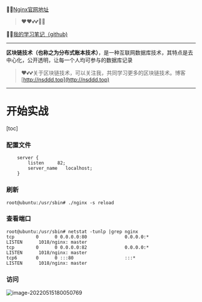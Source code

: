 😶‍🌫️[Nginx官网地址](https://www.nginx.org)

> ❤️❤️💕💕🐾🐾

😶‍🌫️[我的学习笔记（github)](https://github.com/3293172751/CS_COURSE)

---

**区块链技术（也称之为分布式账本技术）**，是一种互联网数据库技术，其特点是去中心化，公开透明，让每一个人均可参与的数据库记录

>   ❤️💕💕关于区块链技术，可以关注我，共同学习更多的区块链技术。博客[http://nsddd.top](http://nsddd.top)

---

# 开始实战

[toc]

### 配置文件

```
	server {
		listen     82;
		server_name   localhost;
	}
```

### 刷新

```
root@ubuntu:/usr/sbin# ./nginx -s reload
```



### 查看端口

```
root@ubuntu:/usr/sbin# netstat -tunlp |grep nginx
tcp        0      0 0.0.0.0:80              0.0.0.0:*               LISTEN      1018/nginx: master  
tcp        0      0 0.0.0.0:82              0.0.0.0:*               LISTEN      1018/nginx: master  
tcp6       0      0 :::80                   :::*                    LISTEN      1018/nginx: master  
```



### 访问

![image-20220515180050769](https://s2.loli.net/2022/05/15/TMxRgrzCbsNLUSv.png)
